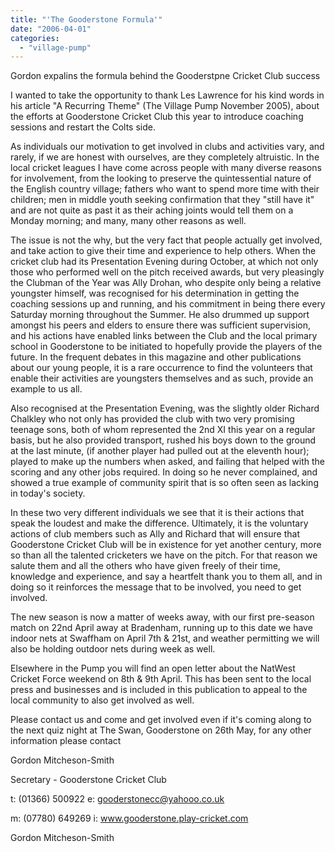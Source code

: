 ```yaml
---
title: "'The Gooderstone Formula'"
date: "2006-04-01"
categories: 
  - "village-pump"
---
```


Gordon expalins the formula behind the Gooderstpne Cricket Club success

I wanted to take the opportunity to thank Les Lawrence for his kind words in his article "A Recurring Theme" (The Village Pump November 2005), about the efforts at Gooderstone Cricket Club this year to introduce coaching sessions and restart the Colts side.

As individuals our motivation to get involved in clubs and activities vary, and rarely, if we are honest with ourselves, are they completely altruistic. In the local cricket leagues I have come across people with many diverse reasons for involvement, from the looking to preserve the quintessential nature of the English country village; fathers who want to spend more time with their children; men in middle youth seeking confirmation that they "still have it" and are not quite as past it as their aching joints would tell them on a Monday morning; and many, many other reasons as well.

The issue is not the why, but the very fact that people actually get involved, and take action to give their time and experience to help others. When the cricket club had its Presentation Evening during October, at which not only those who performed well on the pitch received awards, but very pleasingly the Clubman of the Year was Ally Drohan, who despite only being a relative youngster himself, was recognised for his determination in getting the coaching sessions up and running, and his commitment in being there every Saturday morning throughout the Summer. He also drummed up support amongst his peers and elders to ensure there was sufficient supervision, and his actions have enabled links between the Club and the local primary school in Gooderstone to be initiated to hopefully provide the players of the future. In the frequent debates in this magazine and other publications about our young people, it is a rare occurrence to find the volunteers that enable their activities are youngsters themselves and as such, provide an example to us all.

Also recognised at the Presentation Evening, was the slightly older Richard Chalkley who not only has provided the club with two very promising teenage sons, both of whom represented the 2nd XI this year on a regular basis, but he also provided transport, rushed his boys down to the ground at the last minute, (if another player had pulled out at the eleventh hour); played to make up the numbers when asked, and failing that helped with the scoring and any other jobs required. In doing so he never complained, and showed a true example of community spirit that is so often seen as lacking in today's society.

In these two very different individuals we see that it is their actions that speak the loudest and make the difference. Ultimately, it is the voluntary actions of club members such as Ally and Richard that will ensure that Gooderstone Cricket Club will be in existence for yet another century, more so than all the talented cricketers we have on the pitch. For that reason we salute them and all the others who have given freely of their time, knowledge and experience, and say a heartfelt thank you to them all, and in doing so it reinforces the message that to be involved, you need to get involved.

The new season is now a matter of weeks away, with our first pre-season match on 22nd April away at Bradenham, running up to this date we have indoor nets at Swaffham on April 7th & 21st, and weather permitting we will also be holding outdoor nets during week as well.

Elsewhere in the Pump you will find an open letter about the NatWest Cricket Force weekend on 8th & 9th April. This has been sent to the local press and businesses and is included in this publication to appeal to the local community to also get involved as well.

Please contact us and come and get involved even if it's coming along to the next quiz night at The Swan, Gooderstone on 26th May, for any other information please contact

Gordon Mitcheson-Smith

Secretary - Gooderstone Cricket Club

t: (01366) 500922 e: gooderstonecc@yahooo.co.uk

m: (07780) 649269 i: www.gooderstone.play-cricket.com

Gordon Mitcheson-Smith
